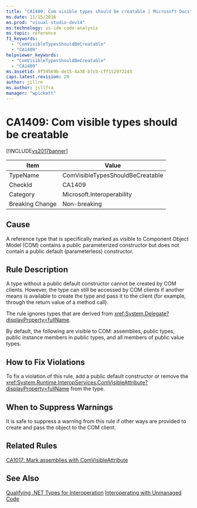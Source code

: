 ```yaml
---
title: "CA1409: Com visible types should be creatable | Microsoft Docs"
ms.date: 11/15/2016
ms.prod: "visual-studio-dev14"
ms.technology: vs-ide-code-analysis
ms.topic: reference
f1_keywords:
  - "ComVisibleTypesShouldBeCreatable"
  - "CA1409"
helpviewer_keywords:
  - "ComVisibleTypesShouldBeCreatable"
  - "CA1409"
ms.assetid: 9f59569b-de15-4a38-b7cb-cff152972243
caps.latest.revision: 20
author: jillre
ms.author: jillfra
manager: "wpickett"
---
```

# CA1409: Com visible types should be creatable
[!INCLUDE[vs2017banner](../includes/vs2017banner.md)]

|Item|Value|
|-|-|
|TypeName|ComVisibleTypesShouldBeCreatable|
|CheckId|CA1409|
|Category|Microsoft.Interoperability|
|Breaking Change|Non-breaking|

## Cause
 A reference type that is specifically marked as visible to Component Object Model (COM) contains a public parameterized constructor but does not contain a public default (parameterless) constructor.

## Rule Description
 A type without a public default constructor cannot be created by COM clients. However, the type can still be accessed by COM clients if another means is available to create the type and pass it to the client (for example, through the return value of a method call).

 The rule ignores types that are derived from <xref:System.Delegate?displayProperty=fullName>.

 By default, the following are visible to COM: assemblies, public types, public instance members in public types, and all members of public value types.

## How to Fix Violations
 To fix a violation of this rule, add a public default constructor or remove the <xref:System.Runtime.InteropServices.ComVisibleAttribute?displayProperty=fullName> from the type.

## When to Suppress Warnings
 It is safe to suppress a warning from this rule if other ways are provided to create and pass the object to the COM client.

## Related Rules
 [CA1017: Mark assemblies with ComVisibleAttribute](../code-quality/ca1017-mark-assemblies-with-comvisibleattribute.md)

## See Also
 [Qualifying .NET Types for Interoperation](https://msdn.microsoft.com/library/4b8afb52-fb8d-4e65-b47c-fd82956a3cdd)
 [Interoperating with Unmanaged Code](https://msdn.microsoft.com/library/ccb68ce7-b0e9-4ffb-839d-03b1cd2c1258)
